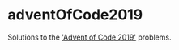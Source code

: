 # adventOfCode2019
Solutions to the ['Advent of Code 2019'](https://adventofcode.com/2019) problems.